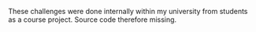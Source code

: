 These challenges were done internally within my university from students as a course project. Source code therefore missing.